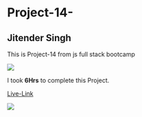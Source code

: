 # Project-14-

## Jitender Singh

This is Project-14 from js full stack bootcamp

![](https://img.shields.io/badge/Technologies--used-Html%20Css-red)

I took **6Hrs** to complete this Project.

[Live-Link](https://unlimited-hoisting.netlify.app/)

![](https://img.shields.io/badge/Hitesh%20choudhary-Learn%20code%20online-yellowgreen)
